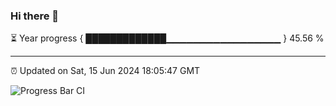 ### Hi there 👋

⏳ Year progress { █████████████▁▁▁▁▁▁▁▁▁▁▁▁▁▁▁▁▁ } 45.56 %

---

⏰ Updated on Sat, 15 Jun 2024 18:05:47 GMT

![Progress Bar CI](https://github.com/liununu/liununu/workflows/Progress%20Bar%20CI/badge.svg)
